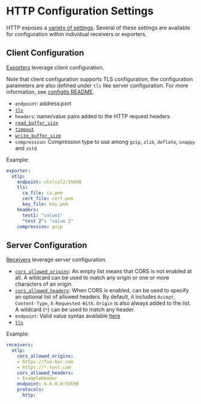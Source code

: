 # HTTP Configuration Settings

HTTP exposes a [variety of settings](https://golang.org/pkg/net/http/).
Several of these settings are available for configuration within individual
receivers or exporters.

## Client Configuration

[Exporters](https://github.com/open-telemetry/opentelemetry-collector/blob/main/exporter/README.md)
leverage client configuration.

Note that client configuration supports TLS configuration, the
configuration parameters are also defined under `tls` like server
configuration. For more information, see [configtls
README](../configtls/README.md).

- `endpoint`: address:port
- [`tls`](../configtls/README.md)
- `headers`: name/value pairs added to the HTTP request headers
- [`read_buffer_size`](https://golang.org/pkg/net/http/#Transport)
- [`timeout`](https://golang.org/pkg/net/http/#Client)
- [`write_buffer_size`](https://golang.org/pkg/net/http/#Transport)
- `compression`: Compression type to use among `gzip`, `zlib`, `deflate`, `snappy` and `zstd`

Example:

```yaml
exporter:
  otlp:
    endpoint: otelcol2:55690
    tls:
      ca_file: ca.pem
      cert_file: cert.pem
      key_file: key.pem
    headers:
      test1: "value1"
      "test 2": "value 2"
    compression: gzip
```

## Server Configuration

[Receivers](https://github.com/open-telemetry/opentelemetry-collector/blob/main/receiver/README.md)
leverage server configuration.

- [`cors_allowed_origins`](https://github.com/rs/cors): An empty list means
  that CORS is not enabled at all. A wildcard can be used to match any origin
  or one or more characters of an origin.
- [`cors_allowed_headers`](https://github.com/rs/cors): When CORS is enabled,
  can be used to specify an optional list of allowed headers. By default, it includes `Accept`, 
  `Content-Type`, `X-Requested-With`. `Origin` is also always
  added to the list. A wildcard (`*`) can be used to match any header.
- `endpoint`: Valid value syntax available [here](https://github.com/grpc/grpc/blob/master/doc/naming.md)
- [`tls`](../configtls/README.md)

Example:

```yaml
receivers:
  otlp:
    cors_allowed_origins:
    - https://foo.bar.com
    - https://*.test.com
    cors_allowed_headers:
    - ExampleHeader
    endpoint: 0.0.0.0:55690
    protocols:
      http:
```
